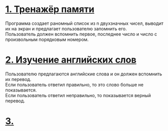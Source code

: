 # [1. Тренажёр памяти](https://github.com/kornilovaap/JavaScript_GeekBrains.ru/blob/main/lesson_3/memory.html)    
Программа создает раномный список из n двухзначных чисел, выводит их на экран и предлагает пользователю запомнить его.    
Пользователь должен вспомнить первое, последнее число и число с произвольным порядковым номером.
    
# [2. Изучение английских слов](https://github.com/kornilovaap/JavaScript_GeekBrains.ru/blob/main/lesson_3/english.html)     
Пользователю предлагаются английские слова и он должен вспомнить их перевод.    
Если пользователь ответил правильно, то это слово больше не показывается.    
Если пользователь ответил неправильно, то показывается верный перевод.    

# [3. ]()
   
